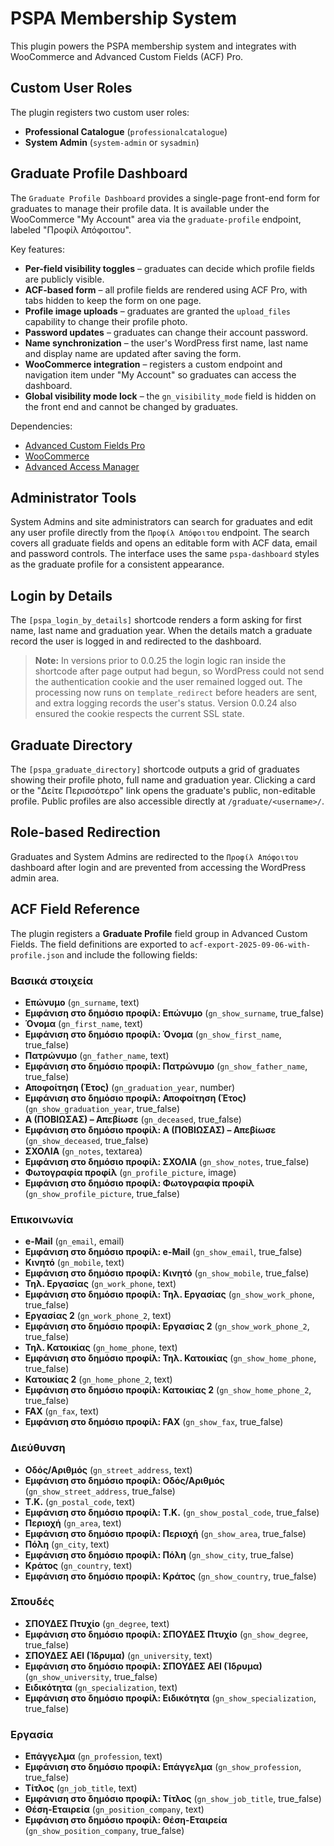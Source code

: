 # PSPA Membership System

This plugin powers the PSPA membership system and integrates with WooCommerce and Advanced Custom Fields (ACF) Pro.

## Custom User Roles

The plugin registers two custom user roles:

- **Professional Catalogue** (`professionalcatalogue`)
- **System Admin** (`system-admin` or `sysadmin`)

## Graduate Profile Dashboard

The `Graduate Profile Dashboard` provides a single-page front-end form for graduates to manage their profile data. It is available under the WooCommerce "My Account" area via the `graduate-profile` endpoint, labeled "Προφίλ Απόφοιτου".

Key features:

 - **Per-field visibility toggles** – graduates can decide which profile fields are publicly visible.
 - **ACF-based form** – all profile fields are rendered using ACF Pro, with tabs hidden to keep the form on one page.
 - **Profile image uploads** – graduates are granted the `upload_files` capability to change their profile photo.
 - **Password updates** – graduates can change their account password.
 - **Name synchronization** – the user's WordPress first name, last name and display name are updated after saving the form.
- **WooCommerce integration** – registers a custom endpoint and navigation item under "My Account" so graduates can access the dashboard.
- **Global visibility mode lock** – the `gn_visibility_mode` field is hidden on the front end and cannot be changed by graduates.

Dependencies:

- [Advanced Custom Fields Pro](https://www.advancedcustomfields.com/pro/)
- [WooCommerce](https://woocommerce.com/)
- [Advanced Access Manager](https://wordpress.org/plugins/advanced-access-manager/)

## Administrator Tools

System Admins and site administrators can search for graduates and edit any user profile directly from the `Προφίλ Απόφοιτου` endpoint. The search covers all graduate fields and opens an editable form with ACF data, email and password controls. The interface uses the same `pspa-dashboard` styles as the graduate profile for a consistent appearance.

## Login by Details

The `[pspa_login_by_details]` shortcode renders a form asking for first name, last name and graduation year. When the details match a graduate record the user is logged in and redirected to the dashboard.

> **Note:** In versions prior to 0.0.25 the login logic ran inside the shortcode after page output had begun, so WordPress could not send the authentication cookie and the user remained logged out. The processing now runs on `template_redirect` before headers are sent, and extra logging records the user's status. Version 0.0.24 also ensured the cookie respects the current SSL state.

## Graduate Directory

The `[pspa_graduate_directory]` shortcode outputs a grid of graduates showing their profile photo, full name and graduation year. Clicking a card or the "Δείτε Περισσότερο" link opens the graduate's public, non-editable profile. Public profiles are also accessible directly at `/graduate/<username>/`.

## Role-based Redirection

Graduates and System Admins are redirected to the `Προφίλ Απόφοιτου` dashboard after login and are prevented from accessing the WordPress admin area.

## ACF Field Reference

The plugin registers a **Graduate Profile** field group in Advanced Custom Fields. The field definitions are exported to `acf-export-2025-09-06-with-profile.json` and include the following fields:

### Βασικά στοιχεία
- **Επώνυμο** (`gn_surname`, text)
- **Εμφάνιση στο δημόσιο προφίλ: Επώνυμο** (`gn_show_surname`, true_false)
- **Όνομα** (`gn_first_name`, text)
- **Εμφάνιση στο δημόσιο προφίλ: Όνομα** (`gn_show_first_name`, true_false)
- **Πατρώνυμο** (`gn_father_name`, text)
- **Εμφάνιση στο δημόσιο προφίλ: Πατρώνυμο** (`gn_show_father_name`, true_false)
- **Αποφοίτηση (Έτος)** (`gn_graduation_year`, number)
- **Εμφάνιση στο δημόσιο προφίλ: Αποφοίτηση (Έτος)** (`gn_show_graduation_year`, true_false)
- **Α (ΠΟΒΙΩΣΑΣ) – Απεβίωσε** (`gn_deceased`, true_false)
- **Εμφάνιση στο δημόσιο προφίλ: Α (ΠΟΒΙΩΣΑΣ) – Απεβίωσε** (`gn_show_deceased`, true_false)
- **ΣΧΟΛΙΑ** (`gn_notes`, textarea)
- **Εμφάνιση στο δημόσιο προφίλ: ΣΧΟΛΙΑ** (`gn_show_notes`, true_false)
- **Φωτογραφία προφίλ** (`gn_profile_picture`, image)
- **Εμφάνιση στο δημόσιο προφίλ: Φωτογραφία προφίλ** (`gn_show_profile_picture`, true_false)

### Επικοινωνία
- **e-Mail** (`gn_email`, email)
- **Εμφάνιση στο δημόσιο προφίλ: e-Mail** (`gn_show_email`, true_false)
- **Κινητό** (`gn_mobile`, text)
- **Εμφάνιση στο δημόσιο προφίλ: Κινητό** (`gn_show_mobile`, true_false)
- **Τηλ. Εργασίας** (`gn_work_phone`, text)
- **Εμφάνιση στο δημόσιο προφίλ: Τηλ. Εργασίας** (`gn_show_work_phone`, true_false)
- **Εργασίας 2** (`gn_work_phone_2`, text)
- **Εμφάνιση στο δημόσιο προφίλ: Εργασίας 2** (`gn_show_work_phone_2`, true_false)
- **Τηλ. Κατοικίας** (`gn_home_phone`, text)
- **Εμφάνιση στο δημόσιο προφίλ: Τηλ. Κατοικίας** (`gn_show_home_phone`, true_false)
- **Κατοικίας 2** (`gn_home_phone_2`, text)
- **Εμφάνιση στο δημόσιο προφίλ: Κατοικίας 2** (`gn_show_home_phone_2`, true_false)
- **FAX** (`gn_fax`, text)
- **Εμφάνιση στο δημόσιο προφίλ: FAX** (`gn_show_fax`, true_false)

### Διεύθυνση
- **Οδός/Αριθμός** (`gn_street_address`, text)
- **Εμφάνιση στο δημόσιο προφίλ: Οδός/Αριθμός** (`gn_show_street_address`, true_false)
- **Τ.Κ.** (`gn_postal_code`, text)
- **Εμφάνιση στο δημόσιο προφίλ: Τ.Κ.** (`gn_show_postal_code`, true_false)
- **Περιοχή** (`gn_area`, text)
- **Εμφάνιση στο δημόσιο προφίλ: Περιοχή** (`gn_show_area`, true_false)
- **Πόλη** (`gn_city`, text)
- **Εμφάνιση στο δημόσιο προφίλ: Πόλη** (`gn_show_city`, true_false)
- **Κράτος** (`gn_country`, text)
- **Εμφάνιση στο δημόσιο προφίλ: Κράτος** (`gn_show_country`, true_false)

### Σπουδές
- **ΣΠΟΥΔΕΣ Πτυχίο** (`gn_degree`, text)
- **Εμφάνιση στο δημόσιο προφίλ: ΣΠΟΥΔΕΣ Πτυχίο** (`gn_show_degree`, true_false)
- **ΣΠΟΥΔΕΣ ΑΕΙ (Ίδρυμα)** (`gn_university`, text)
- **Εμφάνιση στο δημόσιο προφίλ: ΣΠΟΥΔΕΣ ΑΕΙ (Ίδρυμα)** (`gn_show_university`, true_false)
- **Ειδικότητα** (`gn_specialization`, text)
- **Εμφάνιση στο δημόσιο προφίλ: Ειδικότητα** (`gn_show_specialization`, true_false)

### Εργασία
- **Επάγγελμα** (`gn_profession`, text)
- **Εμφάνιση στο δημόσιο προφίλ: Επάγγελμα** (`gn_show_profession`, true_false)
- **Τίτλος** (`gn_job_title`, text)
- **Εμφάνιση στο δημόσιο προφίλ: Τίτλος** (`gn_show_job_title`, true_false)
- **Θέση-Εταιρεία** (`gn_position_company`, text)
- **Εμφάνιση στο δημόσιο προφίλ: Θέση-Εταιρεία** (`gn_show_position_company`, true_false)
